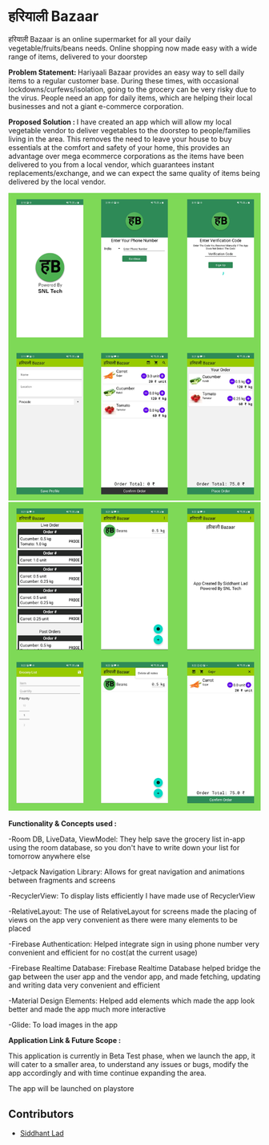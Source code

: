 # हरियाली Bazaar

 हरियाली Bazaar is an online supermarket for all your daily vegetable/fruits/beans needs. Online shopping now made easy with a wide range of items, delivered to your doorstep

<b> Problem Statement: </b>
Hariyaali Bazaar provides an easy way to sell daily items to a regular customer base. During these times, with occasional lockdowns/curfews/isolation, going to the grocery can be very risky due to the virus. People need an app for daily items, which are helping their local businesses and not a giant e-commerce corporation. 

<b> Proposed Solution : </b>
I have created an app which will allow my local vegetable vendor to deliver vegetables to the doorstep to people/families living in the area. This removes the need to leave your house to buy essentials at the comfort and safety of your home, this provides an advantage over mega ecommerce corporations as the items have been delivered to you from a local vendor, which guarantees instant replacements/exchange, and we can expect the same quality of items being delivered by the local vendor.

<img width="559" alt="sampleimages" src="https://github.com/SiddhantL/HariyaaliBazaarKotlin/blob/master/screenshots1.png?raw=true">
<img width="559" alt="sampleimages" src="https://github.com/SiddhantL/HariyaaliBazaarKotlin/blob/master/screenshots2.png?raw=true">
    	  	
<b> Functionality & Concepts used : </b>

-Room DB, LiveData, ViewModel: They help save the grocery list in-app using the room database, so you don't have to write down your list for tomorrow anywhere else

-Jetpack Navigation Library: Allows for great navigation and animations between fragments and screens

-RecyclerView: To display lists efficiently I have made use of RecyclerView 

-RelativeLayout: The use of RelativeLayout for screens made the placing of views on the app very convenient as there were many elements to be placed

-Firebase Authentication: Helped integrate sign in using phone number very convenient and efficient for no cost(at the current usage)

-Firebase Realtime Database: Firebase Realtime Database helped bridge the gap between the user app and the vendor app, and made fetching, updating and writing data very convenient and efficient 

-Material Design Elements: Helped add elements which made the app look better and made the app much more interactive 

-Glide: To load images in the app 

<b> Application Link & Future Scope : </b>

This application is currently in Beta Test phase, when we launch the app, it will cater to a smaller area, to understand any issues or bugs, modify the app accordingly and with time continue expanding the area.

The app will be launched on playstore

## Contributors
- [Siddhant Lad](https://www.linkedin.com/in/siddhant-lad-97b4331a0/)
